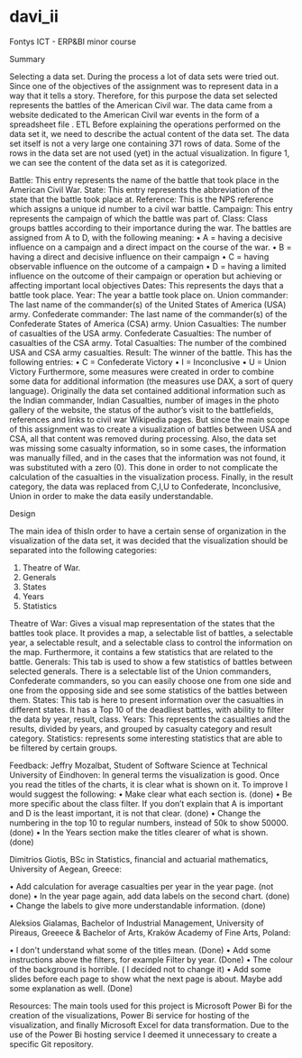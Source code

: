 # davi_ii
Fontys ICT - ERP&amp;BI minor course

Summary

Selecting a data set.
During the process a lot of data sets were tried out. Since one of the objectives of the assignment was to represent data in a way that it tells a story. Therefore, for this purpose the data set selected represents the battles of the American Civil war. The data came from a website dedicated to the American Civil war events in the form of a spreadsheet file .
ETL
Before explaining the operations performed on the data set it, we need to describe the actual content of the data set. The data set itself is not a very large one containing 371 rows of data. Some of the rows in the data set are not used (yet) in the actual visualization. In figure 1, we can see the content of the data set as it is categorized. 
 
Battle: This entry represents the name of the battle that took place in the American Civil War.
State: This entry represents the abbreviation of the state that the battle took place at.
Reference: This is the NPS reference which assigns a unique id number to a civil war battle.
Campaign: This entry represents the campaign of which the battle was part of.
Class: Class groups battles according to their importance during the war. The battles are assigned from A to D, with the following meaning:
•	A = having a decisive influence on a campaign and a direct impact on the course of the war.
•	B = having a direct and decisive influence on their campaign
•	C = having observable influence on the outcome of a campaign
•	D = having a limited influence on the outcome of their campaign or operation but achieving or affecting important local objectives
Dates: This represents the days that a battle took place.
Year: The year a battle took place on.
Union commander: The last name of the commander(s) of the United States of America (USA) army.
Confederate commander: The last name of the commander(s) of the Confederate States of America (CSA) army.
Union Casualties: The number of casualties of the USA army.
Confederate Casualties: The number of casualties of the CSA army.
Total Casualties: The number of the combined USA and CSA army casualties.
Result: The winner of the battle. This has the following entries:
•	C = Confederate Victory
•	I = Inconclusive
•	U = Union Victory
Furthermore, some measures were created in order to combine some data for additional information (the measures use DAX, a sort of query language). Originally the data set contained additional information such as the Indian commander, Indian Casualties, number of images in the photo gallery of the website, the status of the author’s visit to the battlefields, references and links to civil war Wikipedia pages. But since the main scope of this assignment was to create a visualization of battles between USA and CSA, all that content was removed during processing. Also, the data set was missing some casualty information, so in some cases, the information was manually filled, and in the cases that the information was not found, it was substituted with a zero (0). This done in order to not complicate the calculation of the casualties in the visualization process. Finally, in the result category, the data was replaced from C,I,U to Confederate, Inconclusive, Union in order to make the data easily understandable.


Design

The main idea of thisIn order to have a certain sense of organization in the visualization of the data set, it was decided that the visualization should be separated into the following categories:

1.	Theatre of War.
2.	Generals
3.	States
4.	Years
5.	Statistics

Theatre of War: Gives a visual map representation of the states that the battles took place. It provides a map, a selectable list of battles, a selectable year, a selectable result, and a selectable class to control the information on the map. Furthermore, it contains a few statistics that are related to the battle.
Generals: This tab is used to show a few statistics of battles between selected generals. There is a selectable list of the Union commanders, Confederate commanders, so you can easily choose one from one side and one from the opposing side and see some statistics of the battles between them.
States: This tab is here to present information over the casualties in different states. It has a Top 10 of the deadliest battles, with ability to filter the data by year, result, class.
Years: This represents the casualties and the results, divided by years, and grouped by casualty category and result category.
Statistics: represents some interesting statistics that are able to be filtered by certain groups.


Feedback:
Jeffry Mozalbat, Student of Software Science at Technical University of Eindhoven:
In general terms the visualization is good. Once you read the titles of the charts, it is clear what is shown on it. To improve I would suggest the following:
•	Make clear what each section is. (done)
•	Be more specific about the class filter. If you don’t explain that A is important and D is the least important, it is not that clear. (done)
•	Change the numbering in the top 10 to regular numbers, instead of 50k to show 50000. (done)
•	In the Years section make the titles clearer of what is shown. (done)

Dimitrios Giotis, BSc in Statistics, financial and actuarial mathematics, University of Aegean, Greece:

•	Add calculation for average casualties per year in the year page. (not done)
•	In the year page again, add data labels on the second chart. (done)
•	Change the labels to give more understandable information. (done)


Aleksios Gialamas, Bachelor of Industrial Management, University of Pireaus, Greeece & Bachelor of Arts, Kraków Academy of Fine Arts, Poland:

•	I don't understand what some of the titles mean. (Done)
•	Add some instructions above the filters, for example Filter by year. (Done)
•	The colour of the background is horrible. ( I decided not to change it)
•	Add some slides before each page to show what the next page is about. Maybe add some explanation as well. (Done)


Resources:
The main tools used for this project is Microsoft Power Bi for the creation of the visualizations, Power Bi service for hosting of the visualization, and finally Microsoft Excel for data transformation. Due to the use of the Power Bi hosting service I deemed it unnecessary to create a specific Git repository.

